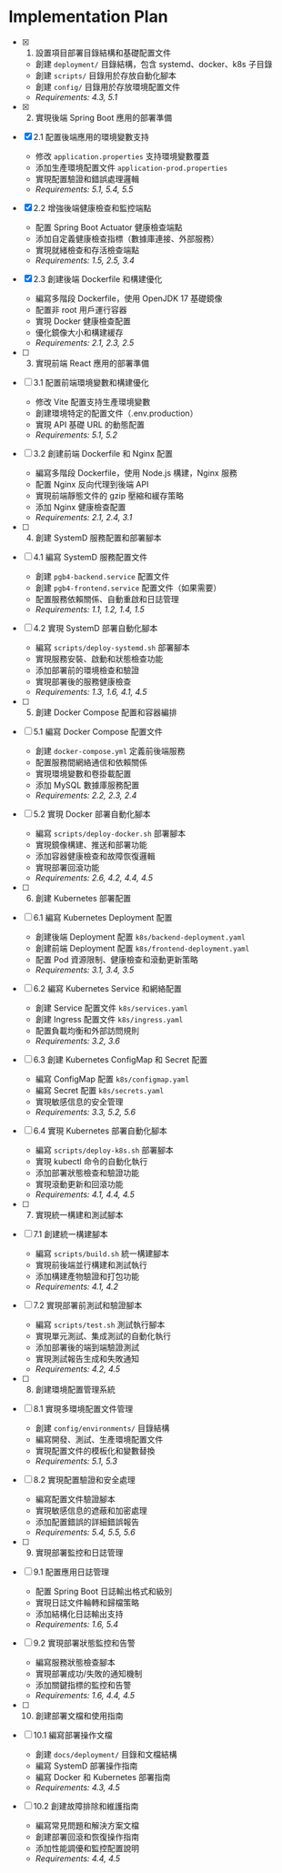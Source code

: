 # Implementation Plan

- [x] 1. 設置項目部署目錄結構和基礎配置文件
  - 創建 `deployment/` 目錄結構，包含 systemd、docker、k8s 子目錄
  - 創建 `scripts/` 目錄用於存放自動化腳本
  - 創建 `config/` 目錄用於存放環境配置文件
  - _Requirements: 4.3, 5.1_

- [x] 2. 實現後端 Spring Boot 應用的部署準備
- [x] 2.1 配置後端應用的環境變數支持
  - 修改 `application.properties` 支持環境變數覆蓋
  - 添加生產環境配置文件 `application-prod.properties`
  - 實現配置驗證和錯誤處理邏輯
  - _Requirements: 5.1, 5.4, 5.5_

- [x] 2.2 增強後端健康檢查和監控端點
  - 配置 Spring Boot Actuator 健康檢查端點
  - 添加自定義健康檢查指標（數據庫連接、外部服務）
  - 實現就緒檢查和存活檢查端點
  - _Requirements: 1.5, 2.5, 3.4_

- [x] 2.3 創建後端 Dockerfile 和構建優化
  - 編寫多階段 Dockerfile，使用 OpenJDK 17 基礎鏡像
  - 配置非 root 用戶運行容器
  - 實現 Docker 健康檢查配置
  - 優化鏡像大小和構建緩存
  - _Requirements: 2.1, 2.3, 2.5_

- [ ] 3. 實現前端 React 應用的部署準備
- [ ] 3.1 配置前端環境變數和構建優化
  - 修改 Vite 配置支持生產環境變數
  - 創建環境特定的配置文件（.env.production）
  - 實現 API 基礎 URL 的動態配置
  - _Requirements: 5.1, 5.2_

- [ ] 3.2 創建前端 Dockerfile 和 Nginx 配置
  - 編寫多階段 Dockerfile，使用 Node.js 構建，Nginx 服務
  - 配置 Nginx 反向代理到後端 API
  - 實現前端靜態文件的 gzip 壓縮和緩存策略
  - 添加 Nginx 健康檢查配置
  - _Requirements: 2.1, 2.4, 3.1_

- [ ] 4. 創建 SystemD 服務配置和部署腳本
- [ ] 4.1 編寫 SystemD 服務配置文件
  - 創建 `pgb4-backend.service` 配置文件
  - 創建 `pgb4-frontend.service` 配置文件（如果需要）
  - 配置服務依賴關係、自動重啟和日誌管理
  - _Requirements: 1.1, 1.2, 1.4, 1.5_

- [ ] 4.2 實現 SystemD 部署自動化腳本
  - 編寫 `scripts/deploy-systemd.sh` 部署腳本
  - 實現服務安裝、啟動和狀態檢查功能
  - 添加部署前的環境檢查和驗證
  - 實現部署後的服務健康檢查
  - _Requirements: 1.3, 1.6, 4.1, 4.5_

- [ ] 5. 創建 Docker Compose 配置和容器編排
- [ ] 5.1 編寫 Docker Compose 配置文件
  - 創建 `docker-compose.yml` 定義前後端服務
  - 配置服務間網絡通信和依賴關係
  - 實現環境變數和卷掛載配置
  - 添加 MySQL 數據庫服務配置
  - _Requirements: 2.2, 2.3, 2.4_

- [ ] 5.2 實現 Docker 部署自動化腳本
  - 編寫 `scripts/deploy-docker.sh` 部署腳本
  - 實現鏡像構建、推送和部署功能
  - 添加容器健康檢查和故障恢復邏輯
  - 實現部署回滾功能
  - _Requirements: 2.6, 4.2, 4.4, 4.5_

- [ ] 6. 創建 Kubernetes 部署配置
- [ ] 6.1 編寫 Kubernetes Deployment 配置
  - 創建後端 Deployment 配置 `k8s/backend-deployment.yaml`
  - 創建前端 Deployment 配置 `k8s/frontend-deployment.yaml`
  - 配置 Pod 資源限制、健康檢查和滾動更新策略
  - _Requirements: 3.1, 3.4, 3.5_

- [ ] 6.2 編寫 Kubernetes Service 和網絡配置
  - 創建 Service 配置文件 `k8s/services.yaml`
  - 創建 Ingress 配置文件 `k8s/ingress.yaml`
  - 配置負載均衡和外部訪問規則
  - _Requirements: 3.2, 3.6_

- [ ] 6.3 創建 Kubernetes ConfigMap 和 Secret 配置
  - 編寫 ConfigMap 配置 `k8s/configmap.yaml`
  - 編寫 Secret 配置 `k8s/secrets.yaml`
  - 實現敏感信息的安全管理
  - _Requirements: 3.3, 5.2, 5.6_

- [ ] 6.4 實現 Kubernetes 部署自動化腳本
  - 編寫 `scripts/deploy-k8s.sh` 部署腳本
  - 實現 kubectl 命令的自動化執行
  - 添加部署狀態檢查和驗證功能
  - 實現滾動更新和回滾功能
  - _Requirements: 4.1, 4.4, 4.5_

- [ ] 7. 實現統一構建和測試腳本
- [ ] 7.1 創建統一構建腳本
  - 編寫 `scripts/build.sh` 統一構建腳本
  - 實現前後端並行構建和測試執行
  - 添加構建產物驗證和打包功能
  - _Requirements: 4.1, 4.2_

- [ ] 7.2 實現部署前測試和驗證腳本
  - 編寫 `scripts/test.sh` 測試執行腳本
  - 實現單元測試、集成測試的自動化執行
  - 添加部署後的端到端驗證測試
  - 實現測試報告生成和失敗通知
  - _Requirements: 4.2, 4.5_

- [ ] 8. 創建環境配置管理系統
- [ ] 8.1 實現多環境配置文件管理
  - 創建 `config/environments/` 目錄結構
  - 編寫開發、測試、生產環境配置文件
  - 實現配置文件的模板化和變數替換
  - _Requirements: 5.1, 5.3_

- [ ] 8.2 實現配置驗證和安全處理
  - 編寫配置文件驗證腳本
  - 實現敏感信息的遮蔽和加密處理
  - 添加配置錯誤的詳細錯誤報告
  - _Requirements: 5.4, 5.5, 5.6_

- [ ] 9. 實現部署監控和日誌管理
- [ ] 9.1 配置應用日誌管理
  - 配置 Spring Boot 日誌輸出格式和級別
  - 實現日誌文件輪轉和歸檔策略
  - 添加結構化日誌輸出支持
  - _Requirements: 1.6, 5.4_

- [ ] 9.2 實現部署狀態監控和告警
  - 編寫服務狀態檢查腳本
  - 實現部署成功/失敗的通知機制
  - 添加關鍵指標的監控和告警
  - _Requirements: 1.6, 4.4, 4.5_

- [ ] 10. 創建部署文檔和使用指南
- [ ] 10.1 編寫部署操作文檔
  - 創建 `docs/deployment/` 目錄和文檔結構
  - 編寫 SystemD 部署操作指南
  - 編寫 Docker 和 Kubernetes 部署指南
  - _Requirements: 4.3, 4.5_

- [ ] 10.2 創建故障排除和維護指南
  - 編寫常見問題和解決方案文檔
  - 創建部署回滾和恢復操作指南
  - 添加性能調優和監控配置說明
  - _Requirements: 4.4, 4.5_